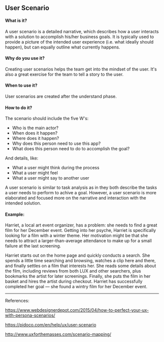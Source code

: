 ## User Scenario

#### What is it?
A user scenario is a detailed narrative, which describes how a user interacts with a solution to accomplish his/her business goals. It is typically used to provide a picture of the intended user experience (i.e. what ideally should happen), but can equally outline what currently happens.

#### Why do you use it?
Creating user scenarios helps the team get into the mindset of the user. It's also a great exercise for the team to tell a story to the user. 

#### When to use it?
User scenarios are created after the understand phase. 


#### How to do it?
The scenario should include the five W's: 
* Who is the main actor?
* When does it happen?
* Where does it happen?
* Why does this person need to use this app?
* What does this person need to do to accomplish the goal?

And details, like:
* What a user might think during the process
* What a user might feel
* What a user might say to another user

A user scenario is similar to task analysis as in they both describe the tasks a user needs to perform to achive a goal. However, a user scenario is more elaborated and focused more on the narrative and interaction with the intended solution. 



#### Example:

Harriet, a local art event organizer, has a problem: she needs to find a great film for her December event. Getting into her psyche, Harriet is specifically looking for a film with a winter theme. Her motivation might be that she needs to attract a larger-than-average attendance to make up for a small failure at the last screening.

Harriet starts out on the home page and quickly conducts a search. She spends a little time searching and browsing, watches a clip here and there, and finally settles on a film that interests her. She reads some details about the film, including reviews from both LUX and other searchers, plus bookmarks the artist for later screenings. Finally, she puts the film in her basket and hires the artist during checkout. Harriet has successfully completed her goal — she found a wintry film for her December event.


---

References:

https://www.webdesignerdepot.com/2015/04/how-to-perfect-your-ux-with-persona-scenarios/

https://pidoco.com/en/help/ux/user-scenario

http://www.uxforthemasses.com/scenario-mapping/
